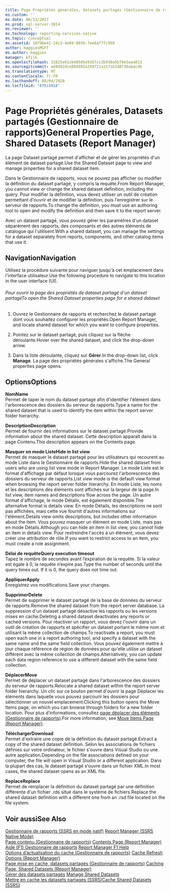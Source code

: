 ```yaml
---
title: Page Propriétés générales, datasets partagés (Gestionnaire de rapports) | Microsoft Docs
ms.custom: ''
ms.date: 06/13/2017
ms.prod: sql-server-2014
ms.reviewer: ''
ms.technology: reporting-services-native
ms.topic: conceptual
ms.assetid: 10798e41-24c3-4e69-893b-7ee6af7fc958
author: maggiesMSFT
ms.author: maggies
manager: kfile
ms.openlocfilehash: 31825e61cb40505e9167cc2b930a5b79e5aaa013
ms.sourcegitcommit: ad4d92dce894592a259721a1571b1d8736abacdb
ms.translationtype: MT
ms.contentlocale: fr-FR
ms.lasthandoff: 08/04/2020
ms.locfileid: "87615018"
---
```

# <a name="general-properties-page-shared-datasets-report-manager"></a><span data-ttu-id="2213c-102">Page Propriétés générales, Datasets partagés (Gestionnaire de rapports)</span><span class="sxs-lookup"><span data-stu-id="2213c-102">General Properties Page, Shared Datasets (Report Manager)</span></span>
  <span data-ttu-id="2213c-103">La page Dataset partagé permet d'afficher et de gérer les propriétés d'un élément de dataset partagé.</span><span class="sxs-lookup"><span data-stu-id="2213c-103">Use the Shared Dataset page to view and manage properties for a shared dataset item.</span></span>  
  
 <span data-ttu-id="2213c-104">Dans le Gestionnaire de rapports, vous ne pouvez pas afficher ou modifier la définition du dataset partagé, y compris la requête.</span><span class="sxs-lookup"><span data-stu-id="2213c-104">From Report Manager, you cannot view or change the shared dataset definition, including the query.</span></span> <span data-ttu-id="2213c-105">Pour modifier la définition, vous devez utiliser un outil de création permettant d'ouvrir et de modifier la définition, puis l'enregistrer sur le serveur de rapports.</span><span class="sxs-lookup"><span data-stu-id="2213c-105">To change the definition, you must use an authoring tool to open and modify the definition and then save it to the report server.</span></span>  
  
 <span data-ttu-id="2213c-106">Avec un dataset partagé, vous pouvez gérer les paramètres d'un dataset séparément des rapports, des composants et des autres éléments de catalogue qui l'utilisent.</span><span class="sxs-lookup"><span data-stu-id="2213c-106">With a shared dataset, you can manage the settings for a dataset separately from reports, components, and other catalog items that use it.</span></span>  
  
## <a name="navigation"></a><span data-ttu-id="2213c-107">Navigation</span><span class="sxs-lookup"><span data-stu-id="2213c-107">Navigation</span></span>  
 <span data-ttu-id="2213c-108">Utilisez la procédure suivante pour naviguer jusqu'à cet emplacement dans l'interface utilisateur.</span><span class="sxs-lookup"><span data-stu-id="2213c-108">Use the following procedure to navigate to this location in the user interface (UI).</span></span>  
  
###### <a name="to-open-the-shared-dataset-properties-page-for-a-shared-dataset"></a><span data-ttu-id="2213c-109">Pour ouvrir la page des propriétés de dataset partagé d'un dataset partagé</span><span class="sxs-lookup"><span data-stu-id="2213c-109">To open the Shared Dataset properties page for a shared dataset</span></span>  
  
1.  <span data-ttu-id="2213c-110">Ouvrez le Gestionnaire de rapports et recherchez le dataset partagé dont vous souhaitez configurer les propriétés.</span><span class="sxs-lookup"><span data-stu-id="2213c-110">Open Report Manager, and locate shared dataset for which you want to configure properties.</span></span>  
  
2.  <span data-ttu-id="2213c-111">Pointez sur le dataset partagé, puis cliquez sur la flèche déroulante.</span><span class="sxs-lookup"><span data-stu-id="2213c-111">Hover over the shared dataset, and click the drop-down arrow.</span></span>  
  
3.  <span data-ttu-id="2213c-112">Dans la liste déroulante, cliquez sur **Gérer**.</span><span class="sxs-lookup"><span data-stu-id="2213c-112">In the drop-down list, click **Manage**.</span></span> <span data-ttu-id="2213c-113">La page des propriétés générales s'affiche.</span><span class="sxs-lookup"><span data-stu-id="2213c-113">The General properties page opens.</span></span>  
  
## <a name="options"></a><span data-ttu-id="2213c-114">Options</span><span class="sxs-lookup"><span data-stu-id="2213c-114">Options</span></span>  
 <span data-ttu-id="2213c-115">**Nom**</span><span class="sxs-lookup"><span data-stu-id="2213c-115">**Name**</span></span>  
 <span data-ttu-id="2213c-116">Permet de taper le nom du dataset partagé afin d'identifier l'élément dans l'arborescence des dossiers du serveur de rapports.</span><span class="sxs-lookup"><span data-stu-id="2213c-116">Type a name for the shared dataset that is used to identify the item within the report server folder hierarchy.</span></span>  
  
 <span data-ttu-id="2213c-117">**Description**</span><span class="sxs-lookup"><span data-stu-id="2213c-117">**Description**</span></span>  
 <span data-ttu-id="2213c-118">Permet de fournir des informations sur le dataset partagé.</span><span class="sxs-lookup"><span data-stu-id="2213c-118">Provide information about the shared dataset.</span></span> <span data-ttu-id="2213c-119">Cette description apparaît dans la page Contenu.</span><span class="sxs-lookup"><span data-stu-id="2213c-119">This description appears on the Contents page.</span></span>  
  
 <span data-ttu-id="2213c-120">**Masquer en mode Liste**</span><span class="sxs-lookup"><span data-stu-id="2213c-120">**Hide in list view**</span></span>  
 <span data-ttu-id="2213c-121">Permet de masquer le dataset partagé pour les utilisateurs qui recourent au mode Liste dans le Gestionnaire de rapports.</span><span class="sxs-lookup"><span data-stu-id="2213c-121">Hide the shared dataset from users who are using list view mode in Report Manager.</span></span> <span data-ttu-id="2213c-122">Le mode Liste est le format d'affichage par défaut lorsque vous parcourez l'arborescence des dossiers du serveur de rapports.</span><span class="sxs-lookup"><span data-stu-id="2213c-122">List view mode is the default view format when browsing the report server folder hierarchy.</span></span> <span data-ttu-id="2213c-123">En mode Liste, les noms et les descriptions des éléments sont affichés sur la largeur de la page.</span><span class="sxs-lookup"><span data-stu-id="2213c-123">In list view, item names and descriptions flow across the page.</span></span> <span data-ttu-id="2213c-124">Un autre format d'affichage, le mode Détails, est également disponible.</span><span class="sxs-lookup"><span data-stu-id="2213c-124">The alternative format is details view.</span></span> <span data-ttu-id="2213c-125">En mode Détails, les descriptions ne sont pas affichées, mais cette vue fournit d'autres informations sur l'élément.</span><span class="sxs-lookup"><span data-stu-id="2213c-125">Details view omits descriptions, but includes other information about the item.</span></span> <span data-ttu-id="2213c-126">Vous pouvez masquer un élément en mode Liste, mais pas en mode Détails.</span><span class="sxs-lookup"><span data-stu-id="2213c-126">Although you can hide an item in list view, you cannot hide an item in details view.</span></span> <span data-ttu-id="2213c-127">Pour restreindre l'accès à un élément, vous devez créer une attribution de rôle.</span><span class="sxs-lookup"><span data-stu-id="2213c-127">If you want to restrict access to an item, you must create a role assignment.</span></span>  
  
 <span data-ttu-id="2213c-128">**Délai de requête**</span><span class="sxs-lookup"><span data-stu-id="2213c-128">**Query execution timeout**</span></span>  
 <span data-ttu-id="2213c-129">Tapez le nombre de secondes avant l’expiration de la requête. Si la valeur est égale à 0, la requête n’expire pas.</span><span class="sxs-lookup"><span data-stu-id="2213c-129">Type the number of seconds until the query times out. If it is 0, the query does not time out.</span></span>  
  
 <span data-ttu-id="2213c-130">**Appliquer**</span><span class="sxs-lookup"><span data-stu-id="2213c-130">**Apply**</span></span>  
 <span data-ttu-id="2213c-131">Enregistrez vos modifications.</span><span class="sxs-lookup"><span data-stu-id="2213c-131">Save your changes.</span></span>  
  
 <span data-ttu-id="2213c-132">**Supprimer**</span><span class="sxs-lookup"><span data-stu-id="2213c-132">**Delete**</span></span>  
 <span data-ttu-id="2213c-133">Permet de supprimer le dataset partagé de la base de données du serveur de rapports.</span><span class="sxs-lookup"><span data-stu-id="2213c-133">Remove the shared dataset from the report server database.</span></span> <span data-ttu-id="2213c-134">La suppression d'un dataset partagé désactive les rapports ou les versions mises en cache.</span><span class="sxs-lookup"><span data-stu-id="2213c-134">Deleting a shared dataset deactivates any reports or cached versions.</span></span> <span data-ttu-id="2213c-135">Pour réactiver un rapport, vous devez l'ouvrir dans un outil de création de rapports et spécifier un dataset portant le même nom et utilisant la même collection de champs.</span><span class="sxs-lookup"><span data-stu-id="2213c-135">To reactivate a report, you must open each one in a report authoring tool, and specify a dataset with the same name and the same field collection.</span></span> <span data-ttu-id="2213c-136">Vous pouvez également mettre à jour chaque référence de région de données pour qu'elle utilise un dataset différent avec la même collection de champs.</span><span class="sxs-lookup"><span data-stu-id="2213c-136">Alternatively, you can update each data region reference to use a different dataset with the same field collection.</span></span>  
  
 <span data-ttu-id="2213c-137">**Déplacer**</span><span class="sxs-lookup"><span data-stu-id="2213c-137">**Move**</span></span>  
 <span data-ttu-id="2213c-138">Permet de déplacer un dataset partagé dans l'arborescence des dossiers du serveur de rapports.</span><span class="sxs-lookup"><span data-stu-id="2213c-138">Relocate a shared dataset within the report server folder hierarchy.</span></span> <span data-ttu-id="2213c-139">Un clic sur ce bouton permet d'ouvrir la page Déplacer les éléments dans laquelle vous pouvez parcourir les dossiers pour sélectionner un nouvel emplacement.</span><span class="sxs-lookup"><span data-stu-id="2213c-139">Clicking this button opens the Move Items page, on which you can browse through folders for a new folder location.</span></span> <span data-ttu-id="2213c-140">Pour plus d’informations, consultez [page déplacer des éléments &#40;Gestionnaire de rapports&#41;](../../2014/reporting-services/move-items-page-report-manager.md).</span><span class="sxs-lookup"><span data-stu-id="2213c-140">For more information, see [Move Items Page &#40;Report Manager&#41;](../../2014/reporting-services/move-items-page-report-manager.md).</span></span>  
  
 <span data-ttu-id="2213c-141">**Télécharger**</span><span class="sxs-lookup"><span data-stu-id="2213c-141">**Download**</span></span>  
 <span data-ttu-id="2213c-142">Permet d'extraire une copie de la définition du dataset partagé.</span><span class="sxs-lookup"><span data-stu-id="2213c-142">Extract a copy of the shared dataset definition.</span></span> <span data-ttu-id="2213c-143">Selon les associations de fichiers définies sur votre ordinateur, le fichier s'ouvre dans Visual Studio ou une autre application.</span><span class="sxs-lookup"><span data-stu-id="2213c-143">Depending on the file associations defined on your computer, the file will open in Visual Studio or a different application.</span></span> <span data-ttu-id="2213c-144">Dans la plupart des cas, le dataset partagé s'ouvre dans un fichier XML.</span><span class="sxs-lookup"><span data-stu-id="2213c-144">In most cases, the shared dataset opens as an XML file.</span></span>  
  
 <span data-ttu-id="2213c-145">**Replace**</span><span class="sxs-lookup"><span data-stu-id="2213c-145">**Replace**</span></span>  
 <span data-ttu-id="2213c-146">Permet de remplacer la définition du dataset partagé par une définition différente d'un fichier .rds situé dans le système de fichiers.</span><span class="sxs-lookup"><span data-stu-id="2213c-146">Replace the shared dataset definition with a different one from an .rsd file located on the file system.</span></span>  
  
## <a name="see-also"></a><span data-ttu-id="2213c-147">Voir aussi</span><span class="sxs-lookup"><span data-stu-id="2213c-147">See Also</span></span>  
 <span data-ttu-id="2213c-148">[Gestionnaire de rapports &#40;SSRS en mode natif&#41;](../../2014/reporting-services/report-manager-ssrs-native-mode.md) </span><span class="sxs-lookup"><span data-stu-id="2213c-148">[Report Manager  &#40;SSRS Native Mode&#41;](../../2014/reporting-services/report-manager-ssrs-native-mode.md) </span></span>  
 <span data-ttu-id="2213c-149">[Page contenu &#40;Gestionnaire de rapports&#41;](../../2014/reporting-services/contents-page-report-manager.md) </span><span class="sxs-lookup"><span data-stu-id="2213c-149">[Contents Page &#40;Report Manager&#41;](../../2014/reporting-services/contents-page-report-manager.md) </span></span>  
 <span data-ttu-id="2213c-150">[Aide (F1) Gestionnaire de rapports](../../2014/reporting-services/report-manager-f1-help.md) </span><span class="sxs-lookup"><span data-stu-id="2213c-150">[Report Manager F1 Help](../../2014/reporting-services/report-manager-f1-help.md) </span></span>  
 <span data-ttu-id="2213c-151">[Options d’actualisation du cache &#40;Gestionnaire de rapports&#41;](../../2014/reporting-services/cache-refresh-options-report-manager.md) </span><span class="sxs-lookup"><span data-stu-id="2213c-151">[Cache Refresh Options &#40;Report Manager&#41;](../../2014/reporting-services/cache-refresh-options-report-manager.md) </span></span>  
 <span data-ttu-id="2213c-152">[Page mise en cache, datasets partagés &#40;Gestionnaire de rapports&#41;](../../2014/reporting-services/caching-page-shared-datasets-report-manager.md) </span><span class="sxs-lookup"><span data-stu-id="2213c-152">[Caching Page, Shared Datasets &#40;Report Manager&#41;](../../2014/reporting-services/caching-page-shared-datasets-report-manager.md) </span></span>  
 <span data-ttu-id="2213c-153">[Gérer des datasets partagés](report-data/manage-shared-datasets.md) </span><span class="sxs-lookup"><span data-stu-id="2213c-153">[Manage Shared Datasets](report-data/manage-shared-datasets.md) </span></span>  
 [<span data-ttu-id="2213c-154">Mettre en cache les datasets partagés &#40;SSRS&#41;</span><span class="sxs-lookup"><span data-stu-id="2213c-154">Cache Shared Datasets &#40;SSRS&#41;</span></span>](report-server/cache-shared-datasets-ssrs.md)  
  
  
